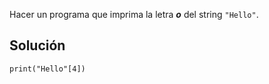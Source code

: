 Hacer un programa que imprima la letra ***o*** del string `"Hello"`.

## Solución
```
print("Hello"[4])
```